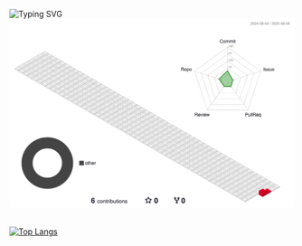 ![Typing SVG](https://readme-typing-svg.demolab.com/?lines=Hello+World+！;)                  
          
![](./profile-3d-contrib/profile-gitblock.svg)      


[![Top Langs](https://github-readme-stats.vercel.app/api/top-langs/?username=EDITHstars)](https://github.com/EDITHstars/github-readme-stats)      
     

    


